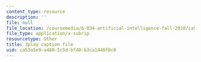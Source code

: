 ```yaml
---
content_type: resource
description: ''
file: null
file_location: /coursemedia/6-034-artificial-intelligence-fall-2010/ca53a5e9a4805c5dbf48b3ca1448f8c0_VrMHA3yX_QI.vtt
file_type: application/x-subrip
resourcetype: Other
title: 3play caption file
uid: ca53a5e9-a480-5c5d-bf48-b3ca1448f8c0
---
```

